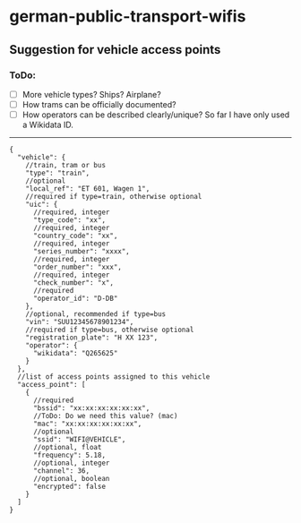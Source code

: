 # german-public-transport-wifis

## Suggestion for vehicle access points

### ToDo:
- [ ] More vehicle types? Ships? Airplane?
- [ ] How trams can be officially documented?
- [ ] How operators can be described clearly/unique? So far I have only used a Wikidata ID.

---------------------

```json5
{
  "vehicle": {
    //train, tram or bus
    "type": "train",
    //optional
    "local_ref": "ET 601, Wagen 1",
    //required if type=train, otherwise optional
    "uic": {
      //required, integer
      "type_code": "xx",
      //required, integer
      "country_code": "xx",
      //required, integer
      "series_number": "xxxx",
      //required, integer
      "order_number": "xxx",
      //required, integer
      "check_number": "x",
      //required
      "operator_id": "D-DB"
    },
    //optional, recommended if type=bus
    "vin": "SUU12345678901234",
    //required if type=bus, otherwise optional
    "registration_plate": "H XX 123",
    "operator": {
      "wikidata": "Q265625"
    }
  },
  //list of access points assigned to this vehicle
  "access_point": [
    {
      //required
      "bssid": "xx:xx:xx:xx:xx:xx",
      //ToDo: Do we need this value? (mac)
      "mac": "xx:xx:xx:xx:xx:xx",
      //optional
      "ssid": "WIFI@VEHICLE",
      //optional, float
      "frequency": 5.18,
      //optional, integer
      "channel": 36,
      //optional, boolean
      "encrypted": false
    }
  ]
}
```
